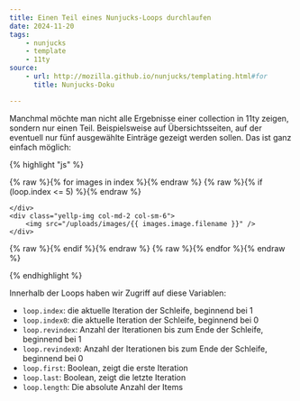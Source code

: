 ```yaml
---
title: Einen Teil eines Nunjucks-Loops durchlaufen
date: 2024-11-20
tags:
    - nunjucks
    - template
    - 11ty
source:
    - url: http://mozilla.github.io/nunjucks/templating.html#for
      title: Nunjucks-Doku

---
```

Manchmal möchte man nicht alle Ergebnisse einer collection in 11ty zeigen, sondern nur einen Teil. Beispielsweise auf Übersichtsseiten, auf der eventuell nur fünf ausgewählte Einträge gezeigt werden sollen. Das ist ganz einfach möglich:

{% highlight "js" %}

{% raw %}{% for images in index %}{% endraw %}
{% raw %}{% if (loop.index <= 5) %}{% endraw %}
    <div class="spacer col-md-2 col-sm-6">

    </div>
    <div class="yellp-img col-md-2 col-sm-6">
        <img src="/uploads/images/{{ images.image.filename }}" />
    </div>
{% raw %}{% endif %}{% endraw %}
{% raw %}{% endfor %}{% endraw %}

{% endhighlight %}

Innerhalb der Loops haben wir Zugriff auf diese Variablen:

- ``loop.index``: die aktuelle Iteration der Schleife, beginnend bei 1
- ``loop.index0``: die aktuelle Iteration der Schleife, beginnend bei 0
- ``loop.revindex``: Anzahl der Iterationen bis zum Ende der Schleife, beginnend bei 1
- ``loop.revindex0``: Anzahl der Iterationen bis zum Ende der Schleife, beginnend bei 0
- ``loop.first``: Boolean, zeigt die erste Iteration
- ``loop.last``: Boolean, zeigt die letzte Iteration
- ``loop.length``: Die absolute Anzahl der Items

